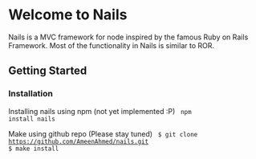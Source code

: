# Welcome to Nails #

Nails is a MVC framework for node inspired by the famous Ruby on Rails Framework. Most of the functionality
in Nails is similar to ROR.

## Getting Started ##

### Installation ###

Installing nails using npm (not yet implemented :P)
<code>
	npm install nails
</code>
    
Make using github repo (Please stay tuned)
<code>
	$ git clone https://github.com/AmeenAhmed/nails.git
	$ make install
</code>